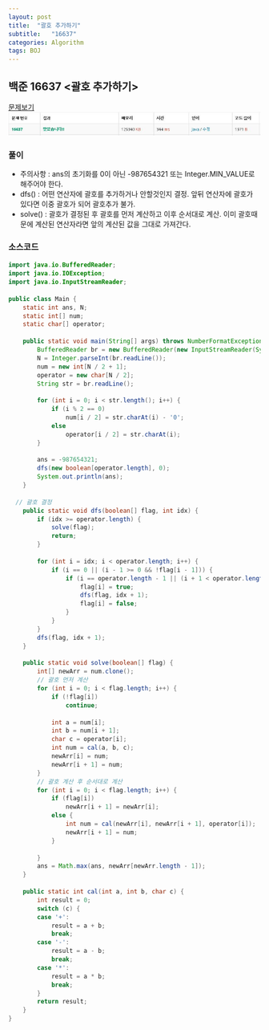 ```yaml
---
layout: post
title:  "괄호 추가하기"
subtitle:   "16637"
categories: Algorithm
tags: BOJ
---
```


## 백준 16637 <괄호 추가하기>
[문제보기](https://www.acmicpc.net/problem/16637) <br>
![Alt text](/assets/img/baekjoon/16637.JPG)

### 풀이
- 주의사항 : ans의 초기화를 0이 아닌 -987654321 또는 Integer.MIN_VALUE로 해주어야 한다.
- dfs() : 어떤 연산자에 괄호를 추가하거나 안할것인지 결정. 앞뒤 연산자에 괄호가 있다면 이중 괄호가 되어 괄호추가 불가.
- solve() : 괄호가 결정된 후 괄호를 먼저 계산하고 이후 순서대로 계산. 이미 괄호때문에 계산된 연산자라면 앞의 계산된 값을 그대로 가져간다. 

### 소스코드

~~~ java
import java.io.BufferedReader;
import java.io.IOException;
import java.io.InputStreamReader;

public class Main {
	static int ans, N;
	static int[] num;
	static char[] operator;

	public static void main(String[] args) throws NumberFormatException, IOException {
		BufferedReader br = new BufferedReader(new InputStreamReader(System.in));
		N = Integer.parseInt(br.readLine());
		num = new int[N / 2 + 1];
		operator = new char[N / 2];
		String str = br.readLine();

		for (int i = 0; i < str.length(); i++) {
			if (i % 2 == 0)
				num[i / 2] = str.charAt(i) - '0';
			else
				operator[i / 2] = str.charAt(i);
		}

		ans = -987654321;
		dfs(new boolean[operator.length], 0);
		System.out.println(ans);
	}

  // 괄호 결정
	public static void dfs(boolean[] flag, int idx) {
		if (idx >= operator.length) {
			solve(flag);
			return;
		}

		for (int i = idx; i < operator.length; i++) {
			if (i == 0 || (i - 1 >= 0 && !flag[i - 1])) {
				if (i == operator.length - 1 || (i + 1 < operator.length && !flag[i + 1])) {
					flag[i] = true;
					dfs(flag, idx + 1);
					flag[i] = false;
				}
			}
		}
		dfs(flag, idx + 1);
	}

	public static void solve(boolean[] flag) {
		int[] newArr = num.clone();
		// 괄호 먼저 계산
		for (int i = 0; i < flag.length; i++) {
			if (!flag[i])
				continue;

			int a = num[i];
			int b = num[i + 1];
			char c = operator[i];
			int num = cal(a, b, c);
			newArr[i] = num;
			newArr[i + 1] = num;
		}
		// 괄호 계산 후 순서대로 계산
		for (int i = 0; i < flag.length; i++) {
			if (flag[i])
				newArr[i + 1] = newArr[i];
			else {
				int num = cal(newArr[i], newArr[i + 1], operator[i]);
				newArr[i + 1] = num;
			}

		}
		ans = Math.max(ans, newArr[newArr.length - 1]);
	}

	public static int cal(int a, int b, char c) {
		int result = 0;
		switch (c) {
		case '+':
			result = a + b;
			break;
		case '-':
			result = a - b;
			break;
		case '*':
			result = a * b;
			break;
		}
		return result;
	}
}
~~~
